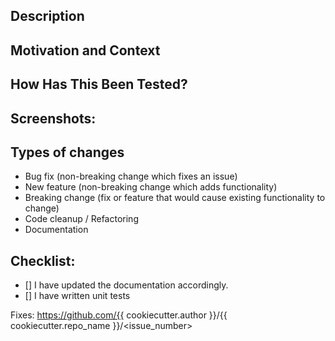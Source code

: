 <!-- Provide a general summary of your changes in the Title above -->

Description
-----------

<!-- Describe your changes in detail -->

Motivation and Context
----------------------

<!-- Why is this change required? What problem does it solve?
If it fixes an open issue, please link to the issue here. -->

How Has This Been Tested?
-------------------------

<!-- Please describe in detail how you tested your changes.
Include details of your testing environment, and the tests you ran
to see how your change affects other areas of the code, etc. -->

Screenshots:
------------

<!-- Remove this section if not applicable. -->

Types of changes
----------------

<!-- What types of changes does your code introduce?
Select the choices apply: -->

- Bug fix (non-breaking change which fixes an issue)
- New feature (non-breaking change which adds functionality)
- Breaking change (fix or feature that would cause existing functionality to change)
- Code cleanup / Refactoring
- Documentation

Checklist:
----------

<!-- Go over all the following points, and put an `x` in all the boxes
that apply. If you're unsure about any of these, don't hesitate to
ask. We're here to help! -->

-  [] I have updated the documentation accordingly.
-  [] I have written unit tests

<!-- Place the *FULL* URL of the issue here it this PR fixes an existing issue. -->

Fixes: https://github.com/{{ cookiecutter.author }}/{{ cookiecutter.repo_name }}/<issue_number>
